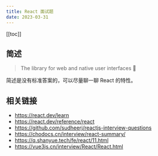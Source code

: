 ```yaml
---
title: React 面试题
date: 2023-03-31
---
```


[[toc]]

## 简述

> The library for web and native user interfaces 🔵

简述是没有标准答案的，可以尽量聊一聊 React 的特性。



## 相关链接

- https://react.dev/learn
- https://react.dev/reference/react
- https://github.com/sudheerj/reactjs-interview-questions
- https://chodocs.cn/interview/react-summary/
- https://q.shanyue.tech/fe/react/11.html
- https://vue3js.cn/interview/React/React.html